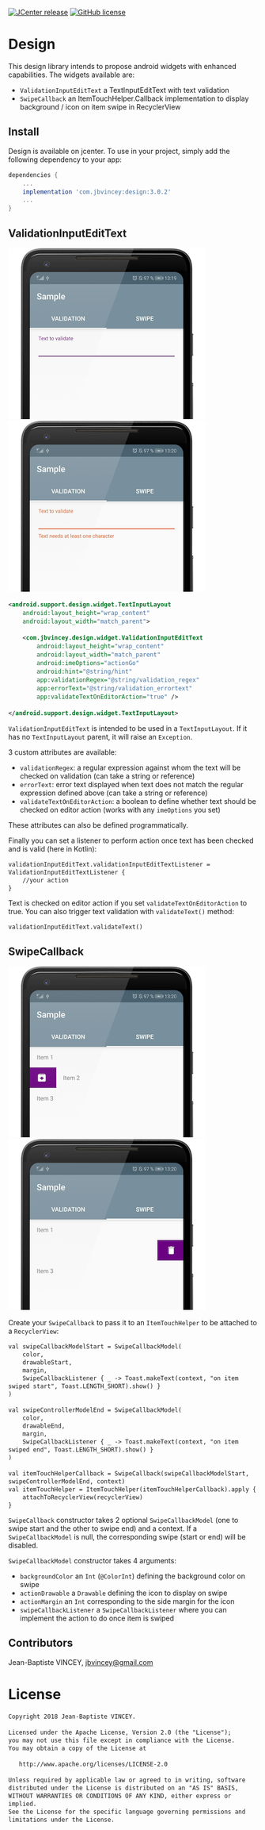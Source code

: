 [![JCenter release](https://img.shields.io/badge/jcenter-3.0.2-blue.svg?style=flat)](https://bintray.com/jbvincey/maven/Design)
[![GitHub license](https://img.shields.io/badge/license-Apache%20License%202.0-blue.svg?style=flat)](http://www.apache.org/licenses/LICENSE-2.0)

Design
=======

This design library intends to propose android widgets with enhanced capabilities. The widgets available are:
 * `ValidationInputEditText` a TextInputEditText with text validation
 * `SwipeCallback` an ItemTouchHelper.Callback implementation to display background / icon on item swipe in RecyclerView

## Install

Design is available on jcenter. To use in your project, simply add the following dependency to your app:
```gradle
dependencies {
    ...
    implementation 'com.jbvincey:design:3.0.2'
    ...
}
```

## ValidationInputEditText

![ValidationInputEditText](assets/design_sample1.png?raw=true)
![ValidationInputEditText displaying error](assets/design_sample2.png?raw=true)

```xml
<android.support.design.widget.TextInputLayout
    android:layout_height="wrap_content"
    android:layout_width="match_parent">

    <com.jbvincey.design.widget.ValidationInputEditText
        android:layout_height="wrap_content"
        android:layout_width="match_parent"
        android:imeOptions="actionGo"
        android:hint="@string/hint"
        app:validationRegex="@string/validation_regex" 
        app:errorText="@string/validation_errortext"
        app:validateTextOnEditorAction="true" />

</android.support.design.widget.TextInputLayout>

```

`ValidationInputEditText` is intended to be used in a `TextInputLayout`. If it has no `TextInputLayout` parent, it will raise an `Exception`.

3 custom attributes are available:
 * `validationRegex`: a regular expression against whom the text will be checked on validation (can take a string or reference)
 * `errorText`: error text displayed when text does not match the regular expression defined above (can take a string or reference)
 * `validateTextOnEditorAction`: a boolean to define whether text should be checked on editor action (works with any `imeOptions` you set)

These attributes can also be defined programmatically.

Finally you can set a listener to perform action once text has been checked and is valid (here in Kotlin):
```
validationInputEditText.validationInputEditTextListener = ValidationInputEditTextListener {
    //your action
}
```

Text is checked on editor action if you set `validateTextOnEditorAction` to true. You can also trigger text validation with `validateText()` method:
```
validationInputEditText.validateText()
```

## SwipeCallback

![SwipeCallback on item swipe end](assets/design_sample3.png?raw=true)
![SwipeCallback on item swipe start](assets/design_sample4.png?raw=true)

Create your `SwipeCallback` to pass it to an `ItemTouchHelper` to be attached to a `RecyclerView`:
```
val swipeCallbackModelStart = SwipeCallbackModel(
    color,
    drawableStart,
    margin,
    SwipeCallbackListener { _ -> Toast.makeText(context, "on item swiped start", Toast.LENGTH_SHORT).show() }
)

val swipeControllerModelEnd = SwipeCallbackModel(
    color,
    drawableEnd,
    margin,
    SwipeCallbackListener { _ -> Toast.makeText(context, "on item swiped end", Toast.LENGTH_SHORT).show() }
)

val itemTouchHelperCallback = SwipeCallback(swipeCallbackModelStart, swipeControllerModelEnd, context)
val itemTouchHelper = ItemTouchHelper(itemTouchHelperCallback).apply {
    attachToRecyclerView(recyclerView)
}
```

`SwipeCallback` constructor takes 2 optional `SwipeCallbackModel` (one to swipe start and the other to swipe end) and a context.
If a `SwipeCallbackModel` is null, the corresponding swipe (start or end) will be disabled.

`SwipeCallbackModel` constructor takes 4 arguments:
 * `backgroundColor` an `Int` (`@ColorInt`) defining the background color on swipe
 * `actionDrawable` a `Drawable` defining the icon to display on swipe
 * `actionMargin` an `Int` corresponding to the side margin for the icon
 * `swipeCallbackListener` a `SwipeCallbackListener` where you can implement the action to do once item is swiped

## Contributors

Jean-Baptiste VINCEY, jbvincey@gmail.com


License
=======

    Copyright 2018 Jean-Baptiste VINCEY.

    Licensed under the Apache License, Version 2.0 (the "License");
    you may not use this file except in compliance with the License.
    You may obtain a copy of the License at

       http://www.apache.org/licenses/LICENSE-2.0

    Unless required by applicable law or agreed to in writing, software
    distributed under the License is distributed on an "AS IS" BASIS,
    WITHOUT WARRANTIES OR CONDITIONS OF ANY KIND, either express or implied.
    See the License for the specific language governing permissions and
    limitations under the License.

